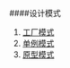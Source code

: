 ####设计模式
1. [工厂模式](https://github.com/wq1993/design-pattern/tree/master/factory-pattern)
2. [单例模式](https://github.com/wq1993/design-pattern/tree/master/singleton-pattern)
3. [原型模式](https://github.com/wq1993/design-pattern/tree/master/prototype-pattern)
